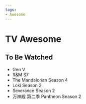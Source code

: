 ```yaml
---
tags:
- Awesome
---
```


# TV Awesome

## To Be Watched

- Gen V
- R&M S7
- The Mandalorian Season 4
- Loki Season 2
- Severance Season 2
- 万神殿 第二季 Pantheon Season 2
